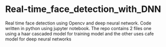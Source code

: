 # Real-time_face_detection_with_DNN
Real time face detection using Opencv and deep neural network. Code written in python using  jupyter notebook. 
The repo contains 2 files one using a haar cascaded model for training model and the other uses cafe model for deep neural networks
